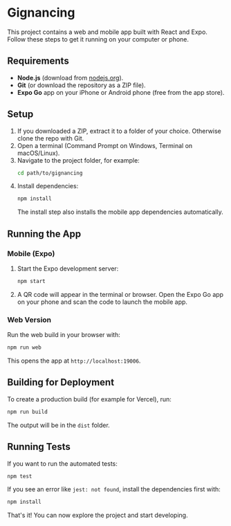 # Gignancing

This project contains a web and mobile app built with React and Expo. Follow these steps to get it running on your computer or phone.

## Requirements

- **Node.js** (download from [nodejs.org](https://nodejs.org)).
- **Git** (or download the repository as a ZIP file).
- **Expo Go** app on your iPhone or Android phone (free from the app store).

## Setup

1. If you downloaded a ZIP, extract it to a folder of your choice. Otherwise clone the repo with Git.
2. Open a terminal (Command Prompt on Windows, Terminal on macOS/Linux).
3. Navigate to the project folder, for example:
   ```bash
   cd path/to/gignancing
   ```
4. Install dependencies:
   ```bash
   npm install
   ```
   The install step also installs the mobile app dependencies automatically.

## Running the App

### Mobile (Expo)

1. Start the Expo development server:
   ```bash
   npm start
   ```
2. A QR code will appear in the terminal or browser. Open the Expo Go app on your phone and scan the code to launch the mobile app.

### Web Version

Run the web build in your browser with:
```bash
npm run web
```
This opens the app at `http://localhost:19006`.

## Building for Deployment

To create a production build (for example for Vercel), run:
```bash
npm run build
```
The output will be in the `dist` folder.

## Running Tests

If you want to run the automated tests:
```bash
npm test
```
If you see an error like `jest: not found`, install the dependencies first with:
```bash
npm install
```

That's it! You can now explore the project and start developing.
